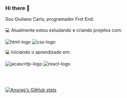 ### Hi there 👋

Sou Giuliano  Carlo, programador Frot End. <br><br>
💻 Atualmente estou estudando e criando projetos com:

  <img src="https://img.shields.io/badge/HTML5-E34F26?style=for-the-badge&logo=html5&logoColor=white" alt="html-logo" />
  <img src="https://img.shields.io/badge/CSS3-1572B6?style=for-the-badge&logo=css3&logoColor=white" whidt="22px" alt="css-logo" />
  
💻 Iniciando o aprendizado em:

  <img src="https://img.shields.io/badge/JavaScript-F7DF1E?style=for-the-badge&logo=javascript&logoColor=black" alt="jacascritp-logo" />
  <img src="https://img.shields.io/badge/React-20232A?style=for-the-badge&logo=react&logoColor=61DAFB" alt="react-logo" />
  <br><br><br><br>
  
  [![Anurag's GitHub stats](https://github-readme-stats.vercel.app/api?username=giulianocarl)](https://github.com/anuraghazra/github-readme-stats)
